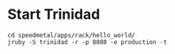 # Start Trinidad
    cd speedmetal/apps/rack/hello_world/  
    jruby -S trinidad -r -p 8080 -e production -t
